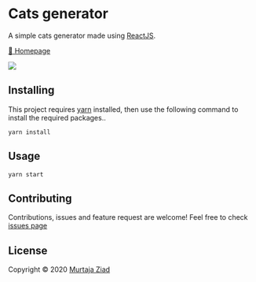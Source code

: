 # Cats generator

A simple cats generator made using [ReactJS](https://reactjs.org/).

[🏡 Homepage]()

![](https://i.ibb.co/541ppf7/cats-generator.png)

## Installing
This project requires [yarn](https://yarnpkg.com/) installed, then use the following command to install the required packages..
```
yarn install
```

## Usage
```
yarn start
```

## Contributing
Contributions, issues and feature request are welcome!
Feel free to check [issues page](https://github.com/murtajaziad/cats-generator/issues)

## License
Copyright © 2020 [Murtaja Ziad](https://murtajaziad.xyz)